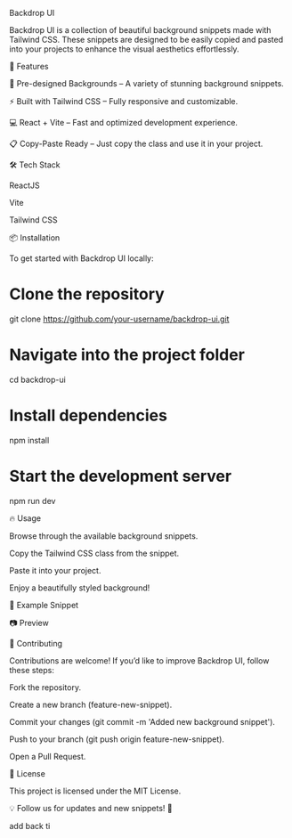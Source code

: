 Backdrop UI

Backdrop UI is a collection of beautiful background snippets made with Tailwind CSS. These snippets are designed to be easily copied and pasted into your projects to enhance the visual aesthetics effortlessly.

🚀 Features

🎨 Pre-designed Backgrounds – A variety of stunning background snippets.

⚡ Built with Tailwind CSS – Fully responsive and customizable.

💻 React + Vite – Fast and optimized development experience.

📋 Copy-Paste Ready – Just copy the class and use it in your project.

🛠️ Tech Stack

ReactJS

Vite

Tailwind CSS

📦 Installation

To get started with Backdrop UI locally:

# Clone the repository
git clone https://github.com/your-username/backdrop-ui.git

# Navigate into the project folder
cd backdrop-ui

# Install dependencies
npm install

# Start the development server
npm run dev

🔥 Usage

Browse through the available background snippets.

Copy the Tailwind CSS class from the snippet.

Paste it into your project.

Enjoy a beautifully styled background!

🎨 Example Snippet

<div class="bg-gradient-to-r from-purple-400 via-pink-500 to-red-500 h-screen w-full"></div>

📷 Preview



🤝 Contributing

Contributions are welcome! If you’d like to improve Backdrop UI, follow these steps:

Fork the repository.

Create a new branch (feature-new-snippet).

Commit your changes (git commit -m 'Added new background snippet').

Push to your branch (git push origin feature-new-snippet).

Open a Pull Request.

📜 License

This project is licensed under the MIT License.

💡 Follow us for updates and new snippets! 🚀

add back ti
